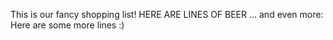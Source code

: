 This is our fancy shopping list!
HERE 
ARE 
LINES 
OF 
BEER
... and even more:
Here
are
some
more
lines
:)
